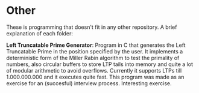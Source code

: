 # Other

These is programming that doesn't fit in any other repository. A brief explanation of each folder:

**Left Truncatable Prime Generator**: Program in C that generates the Left Truncatable Prime in the position specified by the user. It implements a deterministic form of the Miller Rabin algorithm to test the primality of numbers, also circular buffers to store LTP tails into memory and quite a lot of modular arithmetic to avoid overflows. Currently it supports LTPs till 1.000.000.000 and it executes quite fast. This program was made as an exercise for an (succesful) interview process. Interesting exercise.
